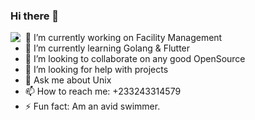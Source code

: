 ### Hi there 👋

<img align="left" src="https://github-readme-stats.vercel.app/api?username=aximilli1212&show_icons=true&title_color=fff&icon_color=79ff97&text_color=9f9f9f&bg_color=151515"/>



- 🔭 I’m currently working on Facility Management
- 🌱 I’m currently learning Golang & Flutter
- 👯 I’m looking to collaborate on any good OpenSource
- 🤔 I’m looking for help with projects
- 💬 Ask me about Unix 
- 📫 How to reach me: +233243314579
- ⚡ Fun fact: Am an avid swimmer.
